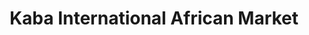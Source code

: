 ---
title: "Kaba International African Market"
url: /cleveland/kaba-international-african-market/
shop: Lebensmittel
---